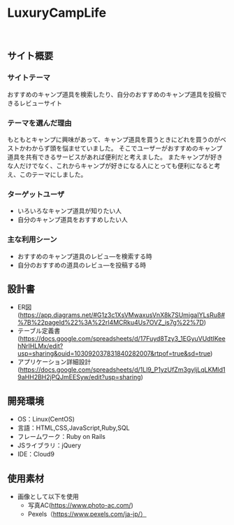 # LuxuryCampLife
​
## サイト概要
### サイトテーマ
おすすめのキャンプ道具を検索したり、自分のおすすめのキャンプ道具を投稿できるレビューサイト
​
### テーマを選んだ理由
もともとキャンプに興味があって、キャンプ道具を買うときにどれを買うのがベストかわからず頭を悩ませていました。
そこでユーザーがおすすめのキャンプ道具を共有できるサービスがあれば便利だと考えました。
またキャンプが好きな人だけでなく、これからキャンプが好きになる人にとっても便利になると考え、このテーマにしました。
​
### ターゲットユーザ
- いろいろなキャンプ道具が知りたい人
- 自分のキャンプ道具をおすすめしたい人
​
### 主な利用シーン
- おすすめのキャンプ道具のレビュ―を検索する時
- 自分のおすすめの道具のレビュ―を投稿する時
​
## 設計書
- ER図(https://app.diagrams.net/#G1z3c1XsVMwaxusVnX8k7SUmjgaIYLsRu8#%7B%22pageId%22%3A%22rl4MCRku4Us7OVZ_is7g%22%7D)
- テーブル定義書(https://docs.google.com/spreadsheets/d/17Fuyd8Tzy3_1EGyuVUdtIKeehNrIHLMx/edit?usp=sharing&ouid=103092037831840282007&rtpof=true&sd=true)
- アプリケーション詳細設計(https://docs.google.com/spreadsheets/d/1Ll9_P1yzUfZm3gyljLqLKMld19aHH2BH2jPQJmEESyw/edit?usp=sharing)
​
## 開発環境
- OS：Linux(CentOS)
- 言語：HTML,CSS,JavaScript,Ruby,SQL
- フレームワーク：Ruby on Rails
- JSライブラリ：jQuery
- IDE：Cloud9
​
## 使用素材
- 画像として以下を使用
  - 写真AC(https://www.photo-ac.com/)
  - Pexels（https://www.pexels.com/ja-jp/）